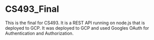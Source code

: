 # CS493_Final
This is the final for CS493. It is a REST API running on node.js that is deployed to GCP.
It was deployed to GCP and used Googles OAuth for Authentication and Authorization.
